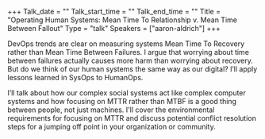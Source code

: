 +++
Talk_date = ""
Talk_start_time = ""
Talk_end_time = ""
Title = "Operating Human Systems: Mean Time To Relationship v. Mean Time Between Fallout"
Type = "talk"
Speakers = ["aaron-aldrich"]
+++

DevOps trends are clear on measuring systems Mean Time To Recovery rather than Mean Time Between Failures. I argue that worrying about time between failures actually causes more harm than worrying about recovery. But do we think of our human systems the same way as our digital? I’ll apply lessons learned in SysOps to HumanOps.

I’ll talk about how our complex social systems act like complex computer systems and how focusing on MTTR rather than MTBF is a good thing between people, not just machines. I'll cover the environmental requirements for focusing on MTTR and discuss potential conflict resolution steps for a jumping off point in your organization or community.
